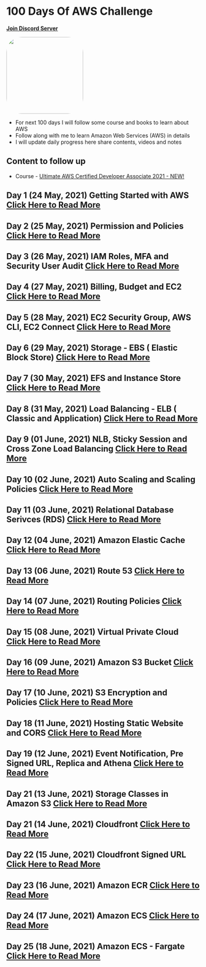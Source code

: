 # 100 Days Of AWS Challenge
**[Join Discord Server](https://discord.gg/neuKDrJ)**

<a href="https://www.youtube.com/watch?v=77XaHwNxH68">
<img src="https://i3.ytimg.com/vi/77XaHwNxH68/hqdefault.jpg" align="center" width="200" style="border-radius:40px" />
</a>

- For next 100 days I will follow some course and books to learn about AWS
- Follow along with me to learn Amazon Web Services (AWS) in details
- I will update daily progress here share contents, videos and notes

## Content to follow up
- Course - [Ultimate AWS Certified Developer Associate 2021 - NEW!](https://www.udemy.com/course/aws-certified-developer-associate-dva-c01/)

## Day 1 (24 May, 2021) Getting Started with AWS [Click Here to Read More](/Day-001-100DaysOfAWS.md)

## Day 2 (25 May, 2021) Permission and Policies [Click Here to Read More](/Day-002-100DaysOfAWS.md)

## Day 3 (26 May, 2021) IAM Roles, MFA and Security User Audit [Click Here to Read More](/Day-003-100DaysOfAWS.md)

## Day 4 (27 May, 2021) Billing, Budget and EC2 [Click Here to Read More](/Day-004-100DaysOfAWS.md)

## Day 5 (28 May, 2021) EC2 Security Group, AWS CLI, EC2 Connect [Click Here to Read More](/Day-005-100DaysOfAWS.md)

## Day 6 (29 May, 2021) Storage - EBS ( Elastic Block Store) [Click Here to Read More](/Day-006-100DaysOfAWS.md)

## Day 7 (30 May, 2021) EFS and Instance Store [Click Here to Read More](/Day-007-100DaysOfAWS.md)

## Day 8 (31 May, 2021) Load Balancing - ELB ( Classic and Application) [Click Here to Read More](/Day-008-100DaysOfAWS.md)

## Day 9 (01 June, 2021) NLB, Sticky Session and Cross Zone Load Balancing [Click Here to Read More](/Day-009-100DaysOfAWS.md)

## Day 10 (02 June, 2021) Auto Scaling and Scaling Policies [Click Here to Read More](/Day-010-100DaysOfAWS.md)

## Day 11 (03 June, 2021) Relational Database Serivces (RDS) [Click Here to Read More](/Day-011-100DaysOfAWS.md)

## Day 12 (04 June, 2021) Amazon Elastic Cache [Click Here to Read More](/Day-012-100DaysOfAWS.md)

## Day 13 (06 June, 2021) Route 53 [Click Here to Read More](/Day-013-100DaysOfAWS.md)

## Day 14 (07 June, 2021) Routing Policies [Click Here to Read More](/Day-014-100DaysOfAWS.md)

## Day 15 (08 June, 2021) Virtual Private Cloud [Click Here to Read More](/Day-015-100DaysOfAWS.md)

## Day 16 (09 June, 2021) Amazon S3 Bucket [Click Here to Read More](/Day-016-100DaysOfAWS.md)

## Day 17 (10 June, 2021) S3 Encryption and Policies [Click Here to Read More](/Day-017-100DaysOfAWS.md)

## Day 18 (11 June, 2021) Hosting Static Website and CORS [Click Here to Read More](/Day-018-100DaysOfAWS.md)

## Day 19 (12 June, 2021) Event Notification, Pre Signed URL, Replica and Athena [Click Here to Read More](/Day-019-100DaysOfAWS.md)

## Day 21 (13 June, 2021) Storage Classes in Amazon S3 [Click Here to Read More](/Day-020-100DaysOfAWS.md)

## Day 21 (14 June, 2021) Cloudfront [Click Here to Read More](/Day-021-100DaysOfAWS.md)

## Day 22 (15 June, 2021) Cloudfront Signed URL [Click Here to Read More](/Day-022-100DaysOfAWS.md)

## Day 23 (16 June, 2021) Amazon ECR [Click Here to Read More](/Day-023-100DaysOfAWS.md)

## Day 24 (17 June, 2021) Amazon ECS [Click Here to Read More](/Day-024-100DaysOfAWS.md)

## Day 25 (18 June, 2021) Amazon ECS - Fargate [Click Here to Read More](/Day-025-100DaysOfAWS.md)
